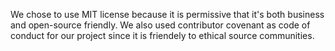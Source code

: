 We chose to use MIT license because it is permissive that it's both business and open-source friendly. We also used contributor covenant as code of conduct for our project since it is friendely to ethical source communities.
